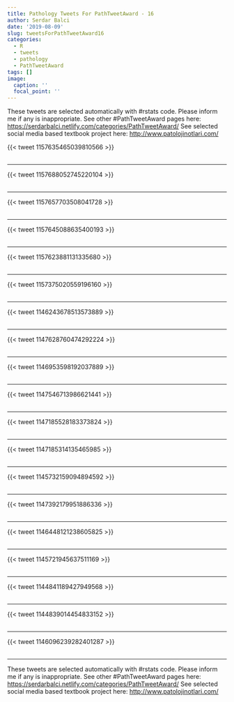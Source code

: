 ```yaml
---
title: Pathology Tweets For PathTweetAward - 16
author: Serdar Balci
date: '2019-08-09'
slug: tweetsForPathTweetAward16
categories:
  - R
  - tweets
  - pathology
  - PathTweetAward
tags: []
image:
  caption: ''
  focal_point: ''
---
```



These tweets are selected automatically with #rstats code. Please inform me if any is inappropriate.
See other #PathTweetAward pages here: https://serdarbalci.netlify.com/categories/PathTweetAward/ 
See selected social media based textbook project here: http://www.patolojinotlari.com/

{{< tweet 1157635465039810566 >}}
<br>
<br>
<hr>
{{< tweet 1157688052745220104 >}}
<br>
<br>
<hr>
{{< tweet 1157657703508041728 >}}
<br>
<br>
<hr>
{{< tweet 1157645088635400193 >}}
<br>
<br>
<hr>
{{< tweet 1157623881131335680 >}}
<br>
<br>
<hr>
{{< tweet 1157375020559196160 >}}
<br>
<br>
<hr>
{{< tweet 1146243678513573889 >}}
<br>
<br>
<hr>
{{< tweet 1147628760474292224 >}}
<br>
<br>
<hr>
{{< tweet 1146953598192037889 >}}
<br>
<br>
<hr>
{{< tweet 1147546713986621441 >}}
<br>
<br>
<hr>
{{< tweet 1147185528183373824 >}}
<br>
<br>
<hr>
{{< tweet 1147185314135465985 >}}
<br>
<br>
<hr>
{{< tweet 1145732159094894592 >}}
<br>
<br>
<hr>
{{< tweet 1147392179951886336 >}}
<br>
<br>
<hr>
{{< tweet 1146448121238605825 >}}
<br>
<br>
<hr>
{{< tweet 1145721945637511169 >}}
<br>
<br>
<hr>
{{< tweet 1144841189427949568 >}}
<br>
<br>
<hr>
{{< tweet 1144839014454833152 >}}
<br>
<br>
<hr>
{{< tweet 1146096239282401287 >}}
<br>
<br>
<hr>


These tweets are selected automatically with #rstats code. Please inform me if any is inappropriate.
See other #PathTweetAward pages here: https://serdarbalci.netlify.com/categories/PathTweetAward/ 
See selected social media based textbook project here: http://www.patolojinotlari.com/
